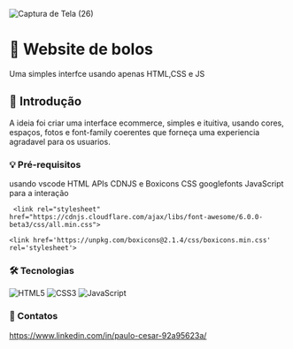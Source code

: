 ![Captura de Tela (26)](https://github.com/PauloAquarius0299/Cake-website/assets/114706743/daf4fce8-5d4e-4d46-aa5a-e5afed381537)

# 🎂 Website de bolos
Uma simples interfce usando apenas HTML,CSS e JS 

## 🍰 Introdução
A ideia foi criar uma interface ecommerce, simples e ituitiva, usando cores, espaços, fotos e font-family coerentes que forneça uma experiencia agradavel para os usuarios. 

### 💡 Pré-requisitos
usando vscode 
HTML
APIs CDNJS e Boxicons 
CSS
googlefonts
JavaScript para a interação
```
 <link rel="stylesheet" href="https://cdnjs.cloudflare.com/ajax/libs/font-awesome/6.0.0-beta3/css/all.min.css">
```
```
<link href='https://unpkg.com/boxicons@2.1.4/css/boxicons.min.css' rel='stylesheet'>
```
### 🛠️ Tecnologias 
![HTML5](https://img.shields.io/badge/html5-%23E34F26.svg?style=for-the-badge&logo=html5&logoColor=white)
![CSS3](https://img.shields.io/badge/css3-%231572B6.svg?style=for-the-badge&logo=css3&logoColor=white)
![JavaScript](https://img.shields.io/badge/javascript-%23323330.svg?style=for-the-badge&logo=javascript&logoColor=%23F7DF1E)

### 📱 Contatos
https://www.linkedin.com/in/paulo-cesar-92a95623a/

